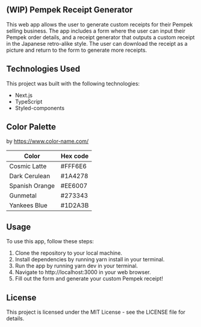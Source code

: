 ## (WIP) Pempek Receipt Generator
This web app allows the user to generate custom receipts for their Pempek selling business. The app includes a form where the user can input their Pempek order details, and a receipt generator that outputs a custom receipt in the Japanese retro-alike style. The user can download the receipt as a picture and return to the form to generate more receipts.

## Technologies Used
This project was built with the following technologies:
- Next.js
- TypeScript
- Styled-components

## Color Palette
by https://www.color-name.com/

|Color|Hex code|
|--|--|
|Cosmic Latte|#FFF6E6|
|Dark Cerulean|#1A4278|
|Spanish Orange|#EE6007|
|Gunmetal|#273343|
|Yankees Blue|#1D2A3B|

## Usage
To use this app, follow these steps:
1. Clone the repository to your local machine.
2. Install dependencies by running yarn install in your terminal.
3. Run the app by running yarn dev in your terminal.
4. Navigate to http://localhost:3000 in your web browser.
5. Fill out the form and generate your custom Pempek receipt!

## License
This project is licensed under the MIT License - see the LICENSE file for details.
